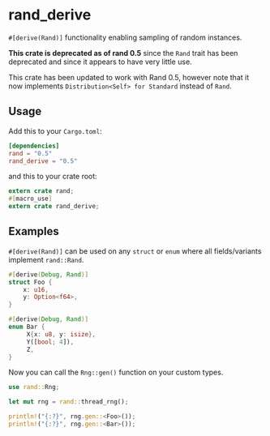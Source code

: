 rand_derive
====

`#[derive(Rand)]` functionality enabling sampling of random instances.

**This crate is deprecated as of rand 0.5** since the `Rand` trait has been
deprecated and since it appears to have very little use.

This crate has been updated to work with Rand 0.5, however note that it now
implements `Distribution<Self> for Standard` instead of `Rand`.

## Usage
Add this to your `Cargo.toml`:

```toml
[dependencies]
rand = "0.5"
rand_derive = "0.5"
```

and this to your crate root:

```rust
extern crate rand;
#[macro_use]
extern crate rand_derive;
```

## Examples

`#[derive(Rand)]` can be used on any `struct` or `enum` where all fields/variants implement `rand::Rand`.

```rust
#[derive(Debug, Rand)]
struct Foo {
    x: u16,
    y: Option<f64>,
}

#[derive(Debug, Rand)]
enum Bar {
     X{x: u8, y: isize},
     Y([bool; 4]),
     Z,
}
```
Now you can call the `Rng::gen()` function on your custom types.

```rust
use rand::Rng;

let mut rng = rand::thread_rng();

println!("{:?}", rng.gen::<Foo>());
println!("{:?}", rng.gen::<Bar>());
```
